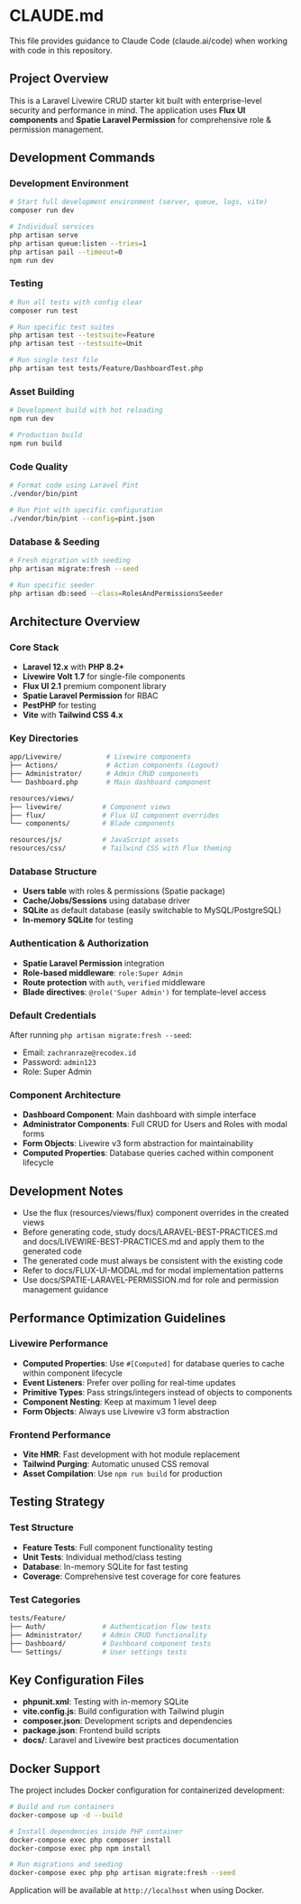 # CLAUDE.md

This file provides guidance to Claude Code (claude.ai/code) when working with code in this repository.

## Project Overview

This is a Laravel Livewire CRUD starter kit built with enterprise-level security and performance in mind. The application uses **Flux UI components** and **Spatie Laravel Permission** for comprehensive role & permission management.

## Development Commands

### Development Environment

```bash
# Start full development environment (server, queue, logs, vite)
composer run dev

# Individual services
php artisan serve
php artisan queue:listen --tries=1
php artisan pail --timeout=0
npm run dev
```

### Testing

```bash
# Run all tests with config clear
composer run test

# Run specific test suites
php artisan test --testsuite=Feature
php artisan test --testsuite=Unit

# Run single test file
php artisan test tests/Feature/DashboardTest.php
```

### Asset Building

```bash
# Development build with hot reloading
npm run dev

# Production build
npm run build
```

### Code Quality

```bash
# Format code using Laravel Pint
./vendor/bin/pint

# Run Pint with specific configuration
./vendor/bin/pint --config=pint.json
```

### Database & Seeding

```bash
# Fresh migration with seeding
php artisan migrate:fresh --seed

# Run specific seeder
php artisan db:seed --class=RolesAndPermissionsSeeder
```

## Architecture Overview

### Core Stack

- **Laravel 12.x** with **PHP 8.2+**
- **Livewire Volt 1.7** for single-file components
- **Flux UI 2.1** premium component library
- **Spatie Laravel Permission** for RBAC
- **PestPHP** for testing
- **Vite** with **Tailwind CSS 4.x**

### Key Directories

```bash
app/Livewire/           # Livewire components
├── Actions/            # Action components (Logout)
├── Administrator/      # Admin CRUD components
└── Dashboard.php       # Main dashboard component

resources/views/
├── livewire/          # Component views
├── flux/              # Flux UI component overrides
└── components/        # Blade components

resources/js/          # JavaScript assets
resources/css/         # Tailwind CSS with Flux theming
```

### Database Structure

- **Users table** with roles & permissions (Spatie package)
- **Cache/Jobs/Sessions** using database driver
- **SQLite** as default database (easily switchable to MySQL/PostgreSQL)
- **In-memory SQLite** for testing

### Authentication & Authorization

- **Spatie Laravel Permission** integration
- **Role-based middleware**: `role:Super Admin`
- **Route protection** with `auth`, `verified` middleware
- **Blade directives**: `@role('Super Admin')` for template-level access

### Default Credentials

After running `php artisan migrate:fresh --seed`:
- Email: `zachranraze@recodex.id`
- Password: `admin123`
- Role: Super Admin

### Component Architecture

- **Dashboard Component**: Main dashboard with simple interface
- **Administrator Components**: Full CRUD for Users and Roles with modal forms
- **Form Objects**: Livewire v3 form abstraction for maintainability
- **Computed Properties**: Database queries cached within component lifecycle

## Development Notes

- Use the flux (resources/views/flux) component overrides in the created views
- Before generating code, study docs/LARAVEL-BEST-PRACTICES.md and docs/LIVEWIRE-BEST-PRACTICES.md and apply them to the generated code
- The generated code must always be consistent with the existing code
- Refer to docs/FLUX-UI-MODAL.md for modal implementation patterns
- Use docs/SPATIE-LARAVEL-PERMISSION.md for role and permission management guidance

## Performance Optimization Guidelines

### Livewire Performance

- **Computed Properties**: Use `#[Computed]` for database queries to cache within component lifecycle
- **Event Listeners**: Prefer over polling for real-time updates
- **Primitive Types**: Pass strings/integers instead of objects to components
- **Component Nesting**: Keep at maximum 1 level deep
- **Form Objects**: Always use Livewire v3 form abstraction

### Frontend Performance

- **Vite HMR**: Fast development with hot module replacement
- **Tailwind Purging**: Automatic unused CSS removal
- **Asset Compilation**: Use `npm run build` for production

## Testing Strategy

### Test Structure

- **Feature Tests**: Full component functionality testing
- **Unit Tests**: Individual method/class testing  
- **Database**: In-memory SQLite for fast testing
- **Coverage**: Comprehensive test coverage for core features

### Test Categories

```bash
tests/Feature/
├── Auth/              # Authentication flow tests
├── Administrator/     # Admin CRUD functionality
├── Dashboard/         # Dashboard component tests
└── Settings/          # User settings tests
```

## Key Configuration Files

- **phpunit.xml**: Testing with in-memory SQLite
- **vite.config.js**: Build configuration with Tailwind plugin
- **composer.json**: Development scripts and dependencies
- **package.json**: Frontend build scripts
- **docs/**: Laravel and Livewire best practices documentation

## Docker Support

The project includes Docker configuration for containerized development:

```bash
# Build and run containers
docker-compose up -d --build

# Install dependencies inside PHP container
docker-compose exec php composer install
docker-compose exec php npm install

# Run migrations and seeding
docker-compose exec php php artisan migrate:fresh --seed
```

Application will be available at `http://localhost` when using Docker.